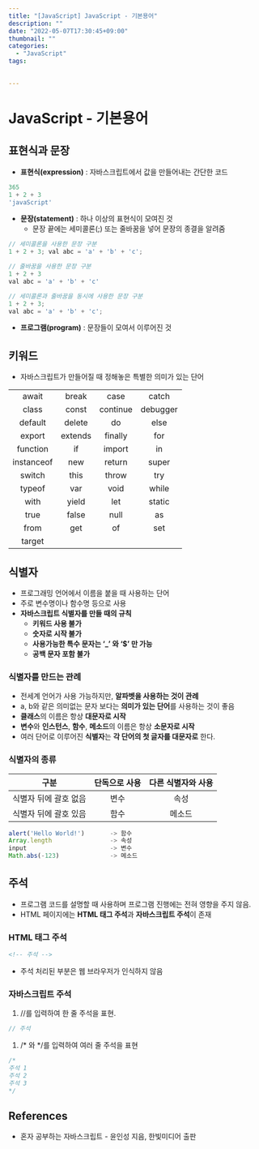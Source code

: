 ```yaml
---
title: "[JavaScript] JavaScript - 기본용어"
description: ""
date: "2022-05-07T17:30:45+09:00"
thumbnail: ""
categories:
  - "JavaScript"
tags:
 

---
```

<!--more-->
# JavaScript - 기본용어

## 표현식과 문장

- **표현식(expression)** : 자바스크립트에서 값을 만들어내는 간단한 코드

```jsx
365
1 + 2 + 3
'javaScript'
```

- **문장(statement)** : 하나 이상의 표현식이 모여진 것
    - 문장 끝에는 세미콜론(;) 또는 줄바꿈을 넣어 문장의 종결을 알려줌

```jsx
// 세미콜론을 사용한 문장 구분
1 + 2 + 3; val abc = 'a' + 'b' + 'c';

// 줄바꿈을 사용한 문장 구분
1 + 2 + 3
val abc = 'a' + 'b' + 'c'

// 세미콜론과 줄바꿈을 동시에 사용한 문장 구분
1 + 2 + 3;
val abc = 'a' + 'b' + 'c';
```

- **프로그램(program)** : 문장들이 모여서 이루어진 것

## 키워드

- 자바스크립트가  만들어질 때 정해놓은 특별한 의미가 있는 단어

|            |         |          |          |
|:----------:|:-------:|:--------:|:--------:|
|   await    |  break  |   case   |  catch   |
|   class    |  const  | continue | debugger |
|  default   | delete  |    do    |   else   |
|   export   | extends | finally  |   for    |
|  function  |   if    |  import  |    in    |
| instanceof |   new   |  return  |  super   |
|   switch   |  this   |  throw   |   try    |
|   typeof   |   var   |   void   |  while   |
|    with    |  yield  |   let    |  static  |
|    true    |  false  |   null   |    as    |
|    from    |   get   |    of    |   set    |
|   target   |         |          |          |

## 식별자

- 프로그래밍 언어에서 이름을 붙을 때 사용하는 단어
- 주로 변수명이나 함수명 등으로 사용
- **자바스크립트 식별자를 만들 때의 규칙**
    - **키워드 사용 불가**
    - **숫자로 시작 불가**
    - **사용가능한 특수 문자는 ‘_’ 와 ‘$’ 만 가능**
    - **공백 문자 포함 불가**

### 식별자를 만드는 관례

- 전세계 언어가 사용 가능하지만, **알파벳을 사용하는 것이 관례**
- a, b와 같은 의미없는 문자 보다는 **의미가 있는 단어**를 사용하는 것이 좋음
- **클래스**의 이름은 항상 **대문자로 시작**
- **변수**와 **인스턴스**, **함수**, **메소드**의 이름은 항상 **소문자로 시작**
- 여러 단어로 이루어진 **식별자**는 **각 단어의 첫 글자를 대문자로** 한다.

### 식별자의 종류

|      구분       | 단독으로 사용  | 다른 식별자와 사용  |
|:-------------:|:--------:|:-----------:|
| 식별자 뒤에 괄호 없음  |    변수    |     속성      |
| 식별자 뒤에 괄호 있음  |    함수    |     메소드     |

```jsx
alert('Hello World!')       -> 함수
Array.length                -> 속성
input                       -> 변수
Math.abs(-123)              -> 메소드
```

## 주석

- 프로그램 코드를 설명할 때 사용하며 프로그램 진행에는 전혀 영향을 주지 않음.
- HTML 페이지에는 **HTML 태그 주석**과 **자바스크립트 주석**이 존재

### HTML 태그 주석

```html
<!-- 주석 -->
```

- 주석 처리된 부분은 웹 브라우저가 인식하지 않음

### 자바스크립트 주석

1. //를 입력하여 한 줄 주석을 표현.

```jsx
// 주석
```

1. /* 와 */를 입력하여 여러 줄 주석을 표현

```jsx
/*
주석 1
주석 2
주석 3
*/
```

## References

- 혼자 공부하는 자바스크립트 - 윤인성 지음, 한빛미디어 출판